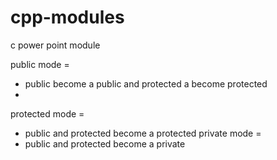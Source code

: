 # cpp-modules
c power point module

public mode =
 - public become a public and protected a become protected
 - 
protected mode =
 - public and protected become a protected
private mode =
 - public and protected become a private